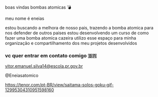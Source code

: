boas vindas bombas atomicas 💣

meu nome é eneias

estou buscando a melhora de nosso pais, trazendo a bomba atomica para nos defender de outros paises 
estou desenvolvendo um curso de como fazer uma bomba atomica cazeira
utilizo esse espaço para minha organização e compartilhamento dos meu projetos desenvolvidos

### vc quer entrar em contato comigo 🇧🇷

vitor.emanuel.silva14@escola.pr.gov.br

@Eneiasatomico



https://tenor.com/pt-BR/view/saitama-solos-goku-gif-12995304310951598160
